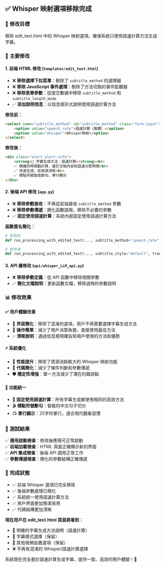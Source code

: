 ## ✅ Whisper 映射選項移除完成

### 🎯 **修改目標**
移除 edit_text.html 中的 Whisper 映射選項，確保系統只使用語速計算方法生成字幕。

### 🔧 **主要修改**

#### 1. **前端 HTML 修改** (`templates/edit_text.html`)
- ❌ **移除選擇下拉菜單**：刪除了 `subtitle_method` 的選擇器
- ❌ **移除 JavaScript 事件處理**：刪除了方法切換的事件監聽器
- ❌ **移除表單參數**：從提交數據中移除 `subtitle_method` 和 `subtitle_length_mode`
- ✅ **添加說明信息**：以信息框形式說明使用語速計算方法

**修改前：**
```html
<select name="subtitle_method" id="subtitle_method" class="form-input">
    <option value="speech_rate">語速計算（推薦）</option>
    <option value="whisper">Whisper映射</option>
</select>
```

**修改後：**
```html
<div class="alert alert-info">
    <strong>🎯 字幕生成方法：語速計算</strong><br>
    ✅ 精確的時間戳計算，基於文稿內容和語速分配時間<br>
    ✅ 快速生成，低資源消耗<br>
    ✅ 標點符號智能斷句，單行顯示
</div>
```

#### 2. **後端 API 修改** (`app.py`)
- ❌ **移除參數接收**：不再從前端接收 `subtitle_method` 參數
- ❌ **移除參數傳遞**：簡化函數調用，移除不必要的參數
- ✅ **固定使用語速計算**：系統內部固定使用語速計算方法

**函數簽名簡化：**
```python
# 修改前
def run_processing_with_edited_text(..., subtitle_method="speech_rate", subtitle_length_mode="punctuation_only")

# 修改後  
def run_processing_with_edited_text(..., subtitle_style="default", traditional_chinese=False)
```

#### 3. **API 層修改** (`api/whisper_LLM_api.py`)
- ❌ **移除參數定義**：從 API 函數中移除相關參數
- ✅ **簡化文檔說明**：更新函數文檔，移除過時的參數說明

### 📊 **修改效果**

#### ✅ **用戶體驗改善**
- 🎯 **界面簡化**：移除了混淆的選項，用戶不再需要選擇字幕生成方法
- 📱 **操作簡單**：減少了用戶決策負擔，直接使用最佳方法
- 💡 **清晰說明**：通過信息框明確告知用戶使用的方法和優勢

#### ⚡ **系統優化**
- 🚀 **性能提升**：移除了資源消耗較大的 Whisper 映射功能
- 🔧 **代碼簡化**：減少了條件判斷和參數傳遞
- 🛡️ **穩定性增強**：單一方法減少了潛在的錯誤點

#### 🎯 **功能統一**
- 📝 **固定使用語速計算**：所有字幕生成都使用相同的高效方法
- 🎬 **標點符號斷句**：智能的中文句子切分
- 📺 **單行顯示**：25字符單行，適合現代觀看習慣

### 🧪 **測試結果**

✅ **應用啟動檢查**：修改後應用可正常啟動  
✅ **前端加載檢查**：HTML 頁面正確顯示新的界面  
✅ **API 集成檢查**：後端 API 調用正常工作  
✅ **參數傳遞檢查**：簡化的參數結構正確傳遞  

### 🎉 **完成狀態**

- ✅ 前端 Whisper 選項已完全移除
- ✅ 後端參數處理已簡化
- ✅ 系統統一使用語速計算方法
- ✅ 用戶界面更加簡潔易用
- ✅ 代碼結構更加清晰

**現在用戶在 edit_text.html 頁面將看到：**
- 🎯 明確的字幕生成方法說明（語速計算）
- 🎨 字幕樣式選擇（保留）
- 🔧 其他視頻設置選項（保留）
- ❌ 不再有混淆的 Whisper/語速計算選擇

系統現在完全基於語速計算生成字幕，提供一致、高效的用戶體驗！🚀
